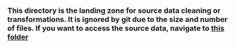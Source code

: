 ### This directory is the landing zone for source data cleaning or transformations. It is ignored by git due to the size and number of files. If you want to access the source data, navigate to [this folder](../00_source_data)
